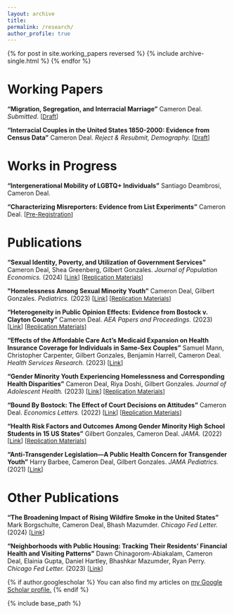 ```yaml
---
layout: archive
title: 
permalink: /research/
author_profile: true
---
```


{% for post in site.working_papers reversed %}
  {% include archive-single.html %}
{% endfor %}
# Working Papers

**“Migration, Segregation, and Interracial Marriage”** Cameron Deal. *Submitted.*
<span style="font-size:10pt;">[[Draft](https://cameron-deal.github.io//files/deal_interracial_091925.pdf)]</span>

**“Interracial Couples in the United States 1850-2000: Evidence from Census Data”** Cameron Deal. *Reject & Resubmit, Demography.*
<span style="font-size:10pt;">[[Draft](https://cameron-deal.github.io//files/deal_laws.pdf)]</span>

# Works in Progress

**“Intergenerational Mobility of LGBTQ+ Individuals”** Santiago Deambrosi, Cameron Deal.

**“Characterizing Misreporters: Evidence from List Experiments”** Cameron Deal. 
<span style="font-size:10pt;">[[Pre-Registration](https://www.socialscienceregistry.org/trials/16555)]</span>

# Publications

**“Sexual Identity, Poverty, and Utilization of Government Services”** Cameron Deal, Shea Greenberg,
Gilbert Gonzales. *Journal of Population Economics.* (2024) <span style="font-size:10pt;">[[Link](https://doi.org/10.1007/s00148-024-01031-w)] [[Replication Materials](https://dataverse.harvard.edu/dataset.xhtml?persistentId=doi:10.7910/DVN/7Y0T6K)]</span>

**"Homelessness Among Sexual Minority Youth”** Cameron Deal, Gilbert Gonzales. *Pediatrics.* (2023) <span style="font-size:10pt;">[[Link](https://doi.org/10.1542/peds.2023-062227)] [[Replication Materials](https://dataverse.harvard.edu/dataset.xhtml?persistentId=doi:10.7910/DVN/3V03VM)]</span>

**“Heterogeneity in Public Opinion Effects: Evidence from Bostock v. Clayton County”** Cameron Deal. *AEA Papers and Proceedings.* (2023) <span style="font-size:10pt;">[[Link](https://doi.org/10.1257/pandp.20231055)] [[Replication Materials](https://dataverse.harvard.edu/dataset.xhtml?persistentId=doi:10.7910/DVN/IGXP7F)]</span>

**“Effects of the Affordable Care Act’s Medicaid Expansion on Health Insurance Coverage for Individuals in Same-Sex Couples”** Samuel Mann,
Christopher Carpenter, Gilbert Gonzales, Benjamin Harrell, Cameron Deal. *Health Services Research.* (2023) <span style="font-size:10pt;">[[Link](https://doi.org/10.1111/1475-6773.14128)] 

**“Gender Minority Youth Experiencing Homelessness and Corresponding Health Disparities”** Cameron Deal, Riya Doshi, Gilbert Gonzales. *Journal of Adolescent Health.* (2023) <span style="font-size:10pt;">[[Link](https://doi.org/10.1016/j.jadohealth.2022.11.229)] [[Replication Materials](https://dataverse.harvard.edu/dataset.xhtml?persistentId=doi:10.7910/DVN/WC3JAD)]</span>

**“Bound By Bostock: The Effect of Court Decisions on Attitudes”** Cameron Deal. *Economics Letters.* (2022) <span style="font-size:10pt;">[[Link](https://doi.org/10.1016/j.econlet.2022.110656)] [[Replication Materials](https://dataverse.harvard.edu/dataset.xhtml?persistentId=doi:10.7910/DVN/BX8SKI)]</span>

**“Health Risk Factors and Outcomes Among Gender Minority High School Students in 15 US States”** Gilbert Gonzales, Cameron Deal. *JAMA.* (2022) <span style="font-size:10pt;">[[Link](https://jamanetwork.com/journals/jama/fullarticle/2791237)] [[Replication Materials](https://dataverse.harvard.edu/dataset.xhtml?persistentId=doi:10.7910/DVN/UFGOS7)]</span>

**“Anti-Transgender Legislation—A Public Health Concern for Transgender Youth”** Harry Barbee, Cameron Deal, Gilbert Gonzales. *JAMA Pediatrics.* (2021) <span style="font-size:10pt;">[[Link](https://jamanetwork.com/journals/jamapediatrics/fullarticle/2786018)]</span>

# Other Publications

**“The Broadening Impact of Rising Wildfire Smoke in the United States”** Mark Borgschulte, Cameron Deal, Bhash Mazumder. *Chicago Fed Letter.* (2024) <span style="font-size:10pt;">[[Link](https://www.chicagofed.org/publications/chicago-fed-letter/2024/500)]</span>

**“Neighborhoods with Public Housing: Tracking Their Residents’ Financial Health and Visiting Patterns”** Dawn Chinagorom-Abiakalam, Cameron Deal, Elainia Gupta, Daniel Hartley, Bhashkar Mazumder, Ryan Perry. *Chicago Fed Letter.* (2023) <span style="font-size:10pt;">[[Link](https://www.chicagofed.org/publications/chicago-fed-letter/2023/488)]</span>






{% if author.googlescholar %}
  You can also find my articles on <u><a href="{{author.googlescholar}}">my Google Scholar profile</a>.</u>
{% endif %}

{% include base_path %}


